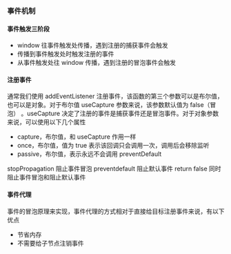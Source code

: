 ### 事件机制
#### 事件触发三阶段
* window 往事件触发处传播，遇到注册的捕获事件会触发
* 传播到事件触发处时触发注册的事件
* 从事件触发处往 window 传播，遇到注册的冒泡事件会触发
#### 注册事件

通常我们使用 addEventListener 注册事件，该函数的第三个参数可以是布尔值，也可以是对象。对于布尔值 useCapture 参数来说，该参数默认值为 false（冒泡） 。useCapture 决定了注册的事件是捕获事件还是冒泡事件。对于对象参数来说，可以使用以下几个属性
* capture，布尔值，和 useCapture 作用一样
* once，布尔值，值为 true 表示该回调只会调用一次，调用后会移除监听
* passive，布尔值，表示永远不会调用 preventDefault

stopPropagation 阻止事件冒泡
preventdefault 阻止默认事件
return false 同时阻止事件冒泡和阻止默认事件

#### 事件代理
事件的冒泡原理来实现，事件代理的方式相对于直接给目标注册事件来说，有以下优点

* 节省内存
* 不需要给子节点注销事件